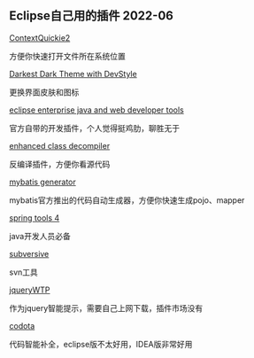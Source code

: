 ## Eclipse自己用的插件 2022-06

<u>ContextQuickie2 </u>

方便你快速打开文件所在系统位置

<u>Darkest Dark Theme with DevStyle </u>

更换界面皮肤和图标

<u>eclipse enterprise java and web developer tools </u>

官方自带的开发插件，个人觉得挺鸡肋，聊胜无于

<u>enhanced class decompiler </u>

反编译插件，方便你看源代码

<u>mybatis generator </u>

mybatis官方推出的代码自动生成器，方便你快速生成pojo、mapper

<u>spring tools 4</u>

java开发人员必备

<u>subversive</u>

svn工具

<u>jqueryWTP </u>

作为jquery智能提示，需要自己上网下载，插件市场没有

<u>codota</u>

代码智能补全，eclipse版不太好用，IDEA版非常好用
